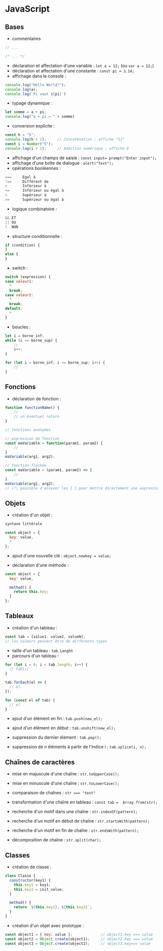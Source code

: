 # JavaScript

## Bases

* commentaires

``` javascript
// ...

/* ... */
```

* déclaration et affectation d'une variable : `let a = 12;` (ou `var a = 12;`)
* déclaration et affectation d'une constante : `const pi = 3.14;`
* affichage dans la console : 

```` javascript
console.log("Hello World!");
console.log(a);
console.log(`Pi vaut ${pi}`)
````

* typage dynamique :

````javascript
let somme = a + pi;
console.log("a + pi = " + somme)
````

* conversion explicite :

````javascript
const h = "5";
console.log(h + 1);     // Concaténation : affiche "51"
const i = Number("5");
console.log(i + 1);     // Addition numérique : affiche 6

````

* affichage d'un champs de saisie : `const input= prompt("Enter input");`
* affichage d'une boîte de dialogue : `alert("Text");`
* opérations booléennes :
`````javascript
===		Egal à
!==		Différent de
<		Inférieur à
<=		Inférieur ou égal à
> 		Supérieur à
>=		Supérieur ou égal à
`````

* logique combinatoire :

````javascript
&& ET
|| OU
!  NON
````

* structure conditionnelle :

``` javascript
if (condition) {
}
else {
}
```

* switch :

```` javascript
switch (expression) {
case valeur1:
  *
  break;
case valeur2:
  *
  break;
default:
  *
}
````

* boucles :

```` javascript
let i = borne_inf;
while (i <= borne_sup) {
    //
	i++;
}

for (let i = borne_inf; i <= borne_sup; i++) {
	//
}
````

## Fonctions

* déclaration de fonction :

```` javascript
function functionName() {
	//
    // un éventuel return
}

// fonctions anonymes

// expression de fonction
const maVariable = function(param1, param2) {
	//
}
maVariable(arg1, arg2);

// fonction fléchée
const maVariable = (param1, param2) => {
    //
}
maVariable(arg1, arg2);
// /!\ possible d'enlever les { } pour mettre directement une expression
````

## Objets

* création d'un objet :

```` javascript
syntaxe littérale

const object = {
  key: value,
  *
};
````

* ajout d'une nouvelle clé : `object.newkey = value;`

* déclaration d'une méthode : 

```` javascript
const object = {
  key: value,

  method() {
  	return this.key;
  }
};
````

## Tableaux

* création d'un tableau : 

```` javascript
const tab = [value1, value2, valueN];
// les valeurs peuvent être de différents types
````

* taille d'un tableau : `tab.Lenght`
* parcours d'un tableau : 

```` javascript
for (let i = 0; i < tab.length; i++) {
  // tab[i]
}

tab.forEach(el => {
  // el
});

for (const el of tab) {
  // el
}
````

* ajout d'un élément en fin : `tab.push(new_el);`

* ajout d'un élément en début : `tab.unshift(new_el);`

* suppression du dernier élément : `tab.pop();`

* suppression de n éléments à partir de l'indice i : `tab.splice(i, n);`

## Chaînes de caractères

* mise en majuscule d'une chaîne : `str.toUpperCase();`

* mise en minuscule d'une chaîne : `str.toLowerCase();`
* comparaison de chaînes : `str === "text"`

* transformation d'une chaîne en tableau : `const tab =  Array.from(str);`

* recherche d'un motif dans une chaîne : `str.indexOf(pattern);`

* recherche d'un motif en début de chaîne : `str.startsWith(pattern);`
* recherche d'un motif en fin de chaîne : `str.endsWith(pattern);`
* décomposition de chaîne : `str.split(char);`

## Classes

* création de classe :

```` javascript
class Classe {
  constructor(key1) {
    this.key1 = key1;
    this.key2 = init_value;
  }

  method() {
    return `${this.key1}, ${this.key2}`;
  }
}
````

* création d'un objet avec prototype :

```` javascript
const object1 = { key: value };				// object1.key === value
const object2 = Object.create(object1);		// object2.key === value
const object3 = Object.create(object2);		// object3.key=== value
````



